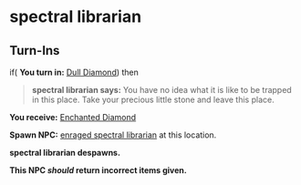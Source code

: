 # spectral librarian


## Turn-Ins



if( **You turn in:** [Dull Diamond](/item/10631)) then


>**spectral librarian says:** You have no idea what it is like to be trapped in this place. Take your precious little stone and leave this place.


 **You receive:**  [Enchanted Diamond](/item/10618) 


**Spawn NPC:**  [enraged spectral librarian](/npc/88087) at this location.


**spectral librarian despawns.**

**This NPC *should* return incorrect items given.**





